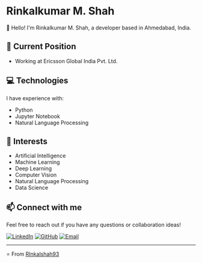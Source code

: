 # Rinkalkumar M. Shah

👋 Hello! I'm Rinkalkumar M. Shah, a developer based in Ahmedabad, India.

## 🏢 Current Position
- Working at Ericsson Global India Pvt. Ltd.

## 💻 Technologies

I have experience with:
- Python
- Jupyter Notebook
- Natural Language Processing

## 🌟 Interests

- Artificial Intelligence
- Machine Learning
- Deep Learning
- Computer Vision
- Natural Language Processing
- Data Science

## 📫 Connect with me

Feel free to reach out if you have any questions or collaboration ideas!

[![LinkedIn](https://img.shields.io/badge/LinkedIn-0077B5?style=for-the-badge&logo=linkedin&logoColor=white)](https://www.linkedin.com/in/rinkalkumar4/)
[![GitHub](https://img.shields.io/badge/GitHub-100000?style=for-the-badge&logo=github&logoColor=white)](https://github.com/RInkalshah93)
[![Email](https://img.shields.io/badge/Email-D14836?style=for-the-badge&logo=gmail&logoColor=white)](mailto:rinkalshah13293@gmail.com)

---

⭐️ From [RInkalshah93](https://github.com/RInkalshah93)
